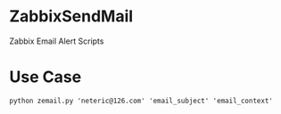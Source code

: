 # ZabbixSendMail
Zabbix Email Alert Scripts

# Use Case
```
python zemail.py 'neteric@126.com' 'email_subject' 'email_context'
```

